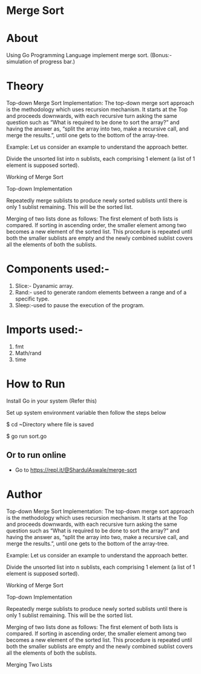 # Merge Sort

# About
Using Go Programming Language implement merge sort.
(Bonus:- simulation of progress bar.)
# Theory
Top-down Merge Sort Implementation:
The top-down merge sort approach is the methodology which uses recursion mechanism. It starts at the Top and proceeds downwards, with each recursive turn asking the same question such as “What is required to be done to sort the array?” and having the answer as, “split the array into two, make a recursive call, and merge the results.”, until one gets to the bottom of the array-tree.

Example: Let us consider an example to understand the approach better.

Divide the unsorted list into n sublists, each comprising 1 element (a list of 1 element is supposed sorted).

Working of Merge Sort

Top-down Implementation

Repeatedly merge sublists to produce newly sorted sublists until there is only 1 sublist remaining. This will be the sorted list.

Merging of two lists done as follows:
The first element of both lists is compared. If sorting in ascending order, the smaller element among two becomes a new element of the sorted list. This procedure is repeated until both the smaller sublists are empty and the newly combined sublist covers all the elements of both the sublists.

# Components used:-
  1. Slice:- Dyanamic array.
  2. Rand:- used to generate random elements between a range and of a specific type. 
  3. Sleep:-used to pause the execution of the program.

# Imports used:-
  1. fmt
  2. Math/rand
  3. time

# How to Run
Install Go in your system (Refer this)

Set up system environment variable then follow the steps below

$ cd ~Directory where file is saved

$ go run sort.go
## Or to run online
 - Go to https://repl.it/@ShardulAswale/merge-sort
# Author

Top-down Merge Sort Implementation:
The top-down merge sort approach is the methodology which uses recursion mechanism. It starts at the Top and proceeds downwards, with each recursive turn asking the same question such as “What is required to be done to sort the array?” and having the answer as, “split the array into two, make a recursive call, and merge the results.”, until one gets to the bottom of the array-tree.

Example: Let us consider an example to understand the approach better.

Divide the unsorted list into n sublists, each comprising 1 element (a list of 1 element is supposed sorted).

Working of Merge Sort

Top-down Implementation

Repeatedly merge sublists to produce newly sorted sublists until there is only 1 sublist remaining. This will be the sorted list.

Merging of two lists done as follows:
The first element of both lists is compared. If sorting in ascending order, the smaller element among two becomes a new element of the sorted list. This procedure is repeated until both the smaller sublists are empty and the newly combined sublist covers all the elements of both the sublists.

Merging Two Lists
